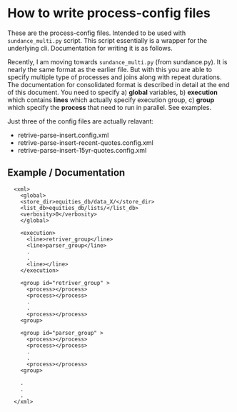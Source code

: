# How to write process-config files
These are the process-config files. Intended to be used with `sundance_multi.py` script.
This script essentially is a wrapper for the underlying cli.
Documentation for writing it is as follows.

Recently, I am moving towards `sundance_multi.py` (from sundance.py). It is nearly the same format
as the earlier file. But with this you are able to specify multiple type of processes
and joins along with repeat durations. The documentation for consolidated format is described
in detail at the end of this document. You need to specify a) **global** variables,
b) **execution** which contains **lines** which actually specify execution group, c) **group**
which specify the **process** that need to run in parallel. See examples.


Just three of the config files are actually relavant:

- retrive-parse-insert.config.xml
- retrive-parse-insert-recent-quotes.config.xml
- retrive-parse-insert-15yr-quotes.config.xml

## Example / Documentation
```
  <xml>
    <global>
    <store_dir>equities_db/data_X/</store_dir>
    <list_db>equities_db/lists/</list_db>
    <verbosity>0</verbosity>
    </global>

    <execution>
      <line>retriver_group</line>
      <line>parser_group</line>
      .
      .
      <line></line>
    </execution>

    <group id="retriver_group" >
      <process></process>
      <process></process>
      .
      .
      <process></process>
    <group>

    <group id="parser_group" >
      <process></process>
      <process></process>
      .
      .
      <process></process>
    <group>

    .
    .
    .
  </xml>


```
